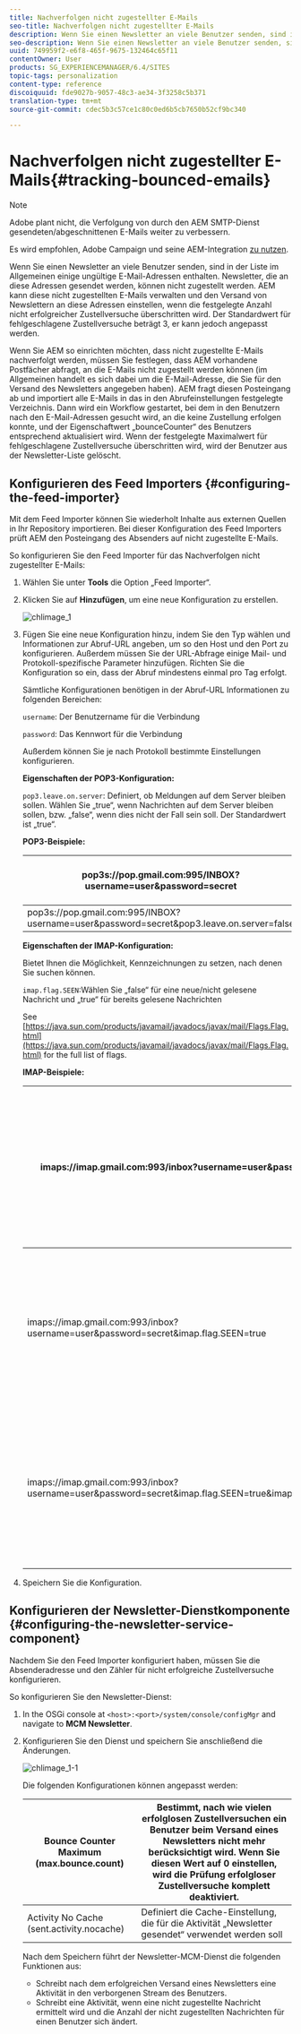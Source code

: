 ```yaml
---
title: Nachverfolgen nicht zugestellter E-Mails
seo-title: Nachverfolgen nicht zugestellter E-Mails
description: Wenn Sie einen Newsletter an viele Benutzer senden, sind in der Liste im Allgemeinen einige ungültige E-Mail-Adressen enthalten. Newsletter, die an diese Adressen gesendet werden, können nicht zugestellt werden. AEM kann diese nicht zugestellten E-Mails verwalten und den Versand von Newslettern an diese Adressen einstellen, wenn die festgelegte Anzahl nicht erfolgreicher Zustellversuche überschritten wird.
seo-description: Wenn Sie einen Newsletter an viele Benutzer senden, sind in der Liste im Allgemeinen einige ungültige E-Mail-Adressen enthalten. Newsletter, die an diese Adressen gesendet werden, können nicht zugestellt werden. AEM kann diese nicht zugestellten E-Mails verwalten und den Versand von Newslettern an diese Adressen einstellen, wenn die festgelegte Anzahl nicht erfolgreicher Zustellversuche überschritten wird.
uuid: 749959f2-e6f8-465f-9675-132464c65f11
contentOwner: User
products: SG_EXPERIENCEMANAGER/6.4/SITES
topic-tags: personalization
content-type: reference
discoiquuid: fde9027b-9057-48c3-ae34-3f3258c5b371
translation-type: tm+mt
source-git-commit: cdec5b3c57ce1c80c0ed6b5cb7650b52cf9bc340

---
```



# Nachverfolgen nicht zugestellter E-Mails{#tracking-bounced-emails}

>[!NOTE]
>
>Adobe plant nicht, die Verfolgung von durch den AEM SMTP-Dienst gesendeten/abgeschnittenen E-Mails weiter zu verbessern.
>
>Es wird empfohlen, Adobe Campaign und seine AEM-Integration [zu nutzen](/help/sites-administering/campaign.md).

Wenn Sie einen Newsletter an viele Benutzer senden, sind in der Liste im Allgemeinen einige ungültige E-Mail-Adressen enthalten. Newsletter, die an diese Adressen gesendet werden, können nicht zugestellt werden. AEM kann diese nicht zugestellten E-Mails verwalten und den Versand von Newslettern an diese Adressen einstellen, wenn die festgelegte Anzahl nicht erfolgreicher Zustellversuche überschritten wird. Der Standardwert für fehlgeschlagene Zustellversuche beträgt 3, er kann jedoch angepasst werden.

Wenn Sie AEM so einrichten möchten, dass nicht zugestellte E-Mails nachverfolgt werden, müssen Sie festlegen, dass AEM vorhandene Postfächer abfragt, an die E-Mails nicht zugestellt werden können (im Allgemeinen handelt es sich dabei um die E-Mail-Adresse, die Sie für den Versand des Newsletters angegeben haben). AEM fragt diesen Posteingang ab und importiert alle E-Mails in das in den Abrufeinstellungen festgelegte Verzeichnis. Dann wird ein Workflow gestartet, bei dem in den Benutzern nach den E-Mail-Adressen gesucht wird, an die keine Zustellung erfolgen konnte, und der Eigenschaftwert „bounceCounter“ des Benutzers entsprechend aktualisiert wird. Wenn der festgelegte Maximalwert für fehlgeschlagene Zustellversuche überschritten wird, wird der Benutzer aus der Newsletter-Liste gelöscht.

## Konfigurieren des Feed Importers {#configuring-the-feed-importer}

Mit dem Feed Importer können Sie wiederholt Inhalte aus externen Quellen in Ihr Repository importieren. Bei dieser Konfiguration des Feed Importers prüft AEM den Posteingang des Absenders auf nicht zugestellte E-Mails.

So konfigurieren Sie den Feed Importer für das Nachverfolgen nicht zugestellter E-Mails:

1. Wählen Sie unter **Tools** die Option „Feed Importer“.

1. Klicken Sie auf **Hinzufügen**, um eine neue Konfiguration zu erstellen.

   ![chlimage_1](assets/chlimage_1.png)

1. Fügen Sie eine neue Konfiguration hinzu, indem Sie den Typ wählen und Informationen zur Abruf-URL angeben, um so den Host und den Port zu konfigurieren. Außerdem müssen Sie der URL-Abfrage einige Mail- und Protokoll-spezifische Parameter hinzufügen. Richten Sie die Konfiguration so ein, dass der Abruf mindestens einmal pro Tag erfolgt.

   Sämtliche Konfigurationen benötigen in der Abruf-URL Informationen zu folgenden Bereichen:

   `username`: Der Benutzername für die Verbindung

   `password`: Das Kennwort für die Verbindung

   Außerdem können Sie je nach Protokoll bestimmte Einstellungen konfigurieren.

   **Eigenschaften der POP3-Konfiguration:**

   `pop3.leave.on.server`: Definiert, ob Meldungen auf dem Server bleiben sollen. Wählen Sie „true“, wenn Nachrichten auf dem Server bleiben sollen, bzw. „false“, wenn dies nicht der Fall sein soll. Der Standardwert ist „true“.

   **POP3-Beispiele:**

   | pop3s://pop.gmail.com:995/INBOX?username=user&amp;password=secret | Verwendung von pop3 über SSL, um an Port 995 eine Verbindung zu GMail mit dem Konto user/secret herzustellen, Nachrichten bleiben standardmäßig auf dem Server |
   |---|---|
   | pop3s://pop.gmail.com:995/INBOX?username=user&amp;password=secret&amp;pop3.leave.on.server=false | pop3s://pop.gmail.com:995/INBOX?username=user&amp;password=secret&amp;pop3.leave.on.server=false |

   **Eigenschaften der IMAP-Konfiguration:**

   Bietet Ihnen die Möglichkeit, Kennzeichnungen zu setzen, nach denen Sie suchen können. 

   `imap.flag.SEEN`:Wählen Sie „false“ für eine neue/nicht gelesene Nachricht und „true“ für bereits gelesene Nachrichten

   See [https://java.sun.com/products/javamail/javadocs/javax/mail/Flags.Flag.html](https://java.sun.com/products/javamail/javadocs/javax/mail/Flags.Flag.html) for the full list of flags.

   **IMAP-Beispiele:**

   | imaps://imap.gmail.com:993/inbox?username=user&amp;password=secret | Verwendung von IMAP über SSL, um an Port 993 eine Verbindung zu GMail mit dem Konto user/secret herzustellen. Standardmäßig werden nur neue Nachrichten empfangen. |
   |---|---|
   | imaps://imap.gmail.com:993/inbox?username=user&amp;password=secret&amp;imap.flag.SEEN=true | Verwendung von IMAP über SSL, um an Port 993 eine Verbindung zu GMail mit dem Konto user/secret herzustellen. Es werden nur bereits gelesene Nachrichten abgerufen. |
   | imaps://imap.gmail.com:993/inbox?username=user&amp;password=secret&amp;imap.flag.SEEN=true&amp;imap.flag.SEEN=false | Verwendung von IMAP über SSL, um an Port 993 eine Verbindung zu GMail mit dem Konto user/secret herzustellen. Es werden bereits gelesene ODER neue Nachrichten abgerufen. |

1. Speichern Sie die Konfiguration.

## Konfigurieren der Newsletter-Dienstkomponente {#configuring-the-newsletter-service-component}

Nachdem Sie den Feed Importer konfiguriert haben, müssen Sie die Absenderadresse und den Zähler für nicht erfolgreiche Zustellversuche konfigurieren.

So konfigurieren Sie den Newsletter-Dienst:

1. In the OSGi console at `<host>:<port>/system/console/configMgr` and navigate to **MCM Newsletter**.

1. Konfigurieren Sie den Dienst und speichern Sie anschließend die Änderungen.

   ![chlimage_1-1](assets/chlimage_1-1.png)

   Die folgenden Konfigurationen können angepasst werden:

   | Bounce Counter Maximum (max.bounce.count) | Bestimmt, nach wie vielen erfolglosen Zustellversuchen ein Benutzer beim Versand eines Newsletters nicht mehr berücksichtigt wird. Wenn Sie diesen Wert auf 0 einstellen, wird die Prüfung erfolgloser Zustellversuche komplett deaktiviert. |
   |---|---|
   | Activity No Cache (sent.activity.nocache) | Definiert die Cache-Einstellung, die für die Aktivität „Newsletter gesendet“ verwendet werden soll |

   Nach dem Speichern führt der Newsletter-MCM-Dienst die folgenden Funktionen aus:

   * Schreibt nach dem erfolgreichen Versand eines Newsletters eine Aktivität in den verborgenen Stream des Benutzers.
   * Schreibt eine Aktivität, wenn eine nicht zugestellte Nachricht ermittelt wird und die Anzahl der nicht zugestellten Nachrichten für einen Benutzer sich ändert.
